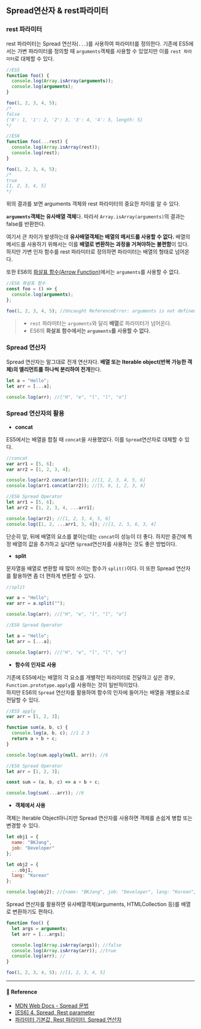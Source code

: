 ## Spread연산자 & rest파라미터

### rest 파라미터

rest 파라미터는 Spread 연산자(`...`)를 사용하여 파라미터를 정의한다.
기존에 ES5에서는 가변 파라미터를 정의할 때 `arguments`객체를 사용할 수 있었지만 이를 `rest 파라미터`로 대체할 수 있다.

```js
//ES5
function foo() {
  console.log(Array.isArray(arguments));
  console.log(arguments);
}

foo(1, 2, 3, 4, 5);
/*
false
{'0': 1, '1': 2, '2': 3, '3': 4, '4': 5, length: 5}
*/
```

```js
//ES6
function foo(...rest) {
  console.log(Array.isArray(rest));
  console.log(rest);
}

foo(1, 2, 3, 4, 5);
/*
true
[1, 2, 3, 4, 5]
*/
```

위의 결과를 보면 arguments 객체와 rest 파라미터의 중요한 차이를 알 수 있다.

**`arguments`객체는 유사배열 객체**다. 따라서 `Array.isArray(arguments)`의 결과는 false를 반환한다.

여기서 큰 차이가 발생하는데 **유사배열객체는 배열의 메서드를 사용할 수 없다.** 배열의 메서드를 사용하기 위해서는 이를 **배열로 변환하는 과정을 거쳐야하는 불편함**이 있다. <br/>
하지만 가변 인자 함수를 rest 파라미터로 정의하면 파라미터는 배열의 형태로 넘어온다.

또한 ES6의 [화살표 함수(Arrow Function)](https://bkjang.github.io/arrow_function/)에서는 `arguments`를 사용할 수 없다.

```js
//ES6 화살표 함수
const foo = () => {
  console.log(arguments);
};

foo(1, 2, 3, 4, 5); //Uncaught ReferenceError: arguments is not defined
```

> - `rest` 파라미터는 `arguments`와 달리 **배열**로 파라미터가 넘어온다.
> - ES6의 **화살표 함수에서는 `arguments`를 사용할 수 없다.**

### Spread 연산자

Spread 연산자는 말그대로 전개 연산자다. **배열 또는 Iterable object(반복 가능한 객체)의 엘리먼트를 하나씩 분리하여 전개**한다.

```js
let a = "Hello";
let arr = [...a];

console.log(arr); //["H", "e", "l", "l", "o"]
```

### Spread 연산자의 활용

- **concat**

ES5에서는 배열을 합칠 때 `concat`을 사용했었다. 이를 `Spread`연산자로 대체할 수 있다.

```js
//concat
var arr1 = [5, 6];
var arr2 = [1, 2, 3, 4];

console.log(arr2.concat(arr1)); //[1, 2, 3, 4, 5, 6]
console.log(arr1.concat(arr2)); //[5, 6, 1, 2, 3, 4]
```

```js
//ES6 Spread Operator
let arr1 = [5, 6];
let arr2 = [1, 2, 3, 4, ...arr1];

console.log(arr2); //[1, 2, 3, 4, 5, 6]
console.log([1, 2, ...arr1, 3, 4]); //[1, 2, 5, 6, 3, 4]
```

단순히 앞, 뒤에 배열의 요소를 붙이는데는 `concat`이 성능이 더 좋다. 하지만 중간에 특정 배열의 값을 추가하고 싶다면 `Spread`연산자를 사용하는 것도 좋은 방법이다.

- **split**

문자열을 배열로 변환할 때 많이 쓰이는 함수가 `split()`이다. 이 또한 Spread 연산자를 활용하면 좀 더 편하게 변환할 수 있다.

```js
//split

var a = "Hello";
var arr = a.split("");

console.log(arr); //["H", "e", "l", "l", "o"]
```

```js
//ES6 Spread Operator

let a = "Hello";
let arr = [...a];

console.log(arr); //["H", "e", "l", "l", "o"]
```

- **함수의 인자로 사용**

기존에 ES5에서는 배열의 각 요소를 개별적인 파라미터로 전달하고 싶은 경우, `Function.prototype.apply`를 사용하는 것이 일반적이었다. <br/>하지만 ES6의 `Spread` 연산자를 활용하여 함수의 인자에 들어가는 배열을 개별요소로 전달할 수 있다.

```js
//ES5 apply
var arr = [1, 2, 3];

function sum(a, b, c) {
  console.log(a, b, c); //1 2 3
  return a + b + c;
}

console.log(sum.apply(null, arr)); //6
```

```js
//ES6 Spread Operator
let arr = [1, 2, 3];

const sum = (a, b, c) => a + b + c;

console.log(sum(...arr)); //6
```

- **객체에서 사용**

객체는 Iterable Object아니지만 Spread 연산자를 사용하면 객체를 손쉽게 병합 또는 변경할 수 있다.

```js
let obj1 = {
  name: "BKJang",
  job: "Developer"
};

let obj2 = {
  ...obj1,
  lang: "Korean"
};

console.log(obj2); //{name: "BKJang", job: "Developer", lang: "Korean"}
```

Spread 연산자를 활용하면 유사배열객체(arguments, HTMLCollection 등)를 배열로 변환하기도 편하다.

```js
function foo() {
  let args = arguments;
  let arr = [...args];

  console.log(Array.isArray(args)); //false
  console.log(Array.isArray(arr)); //true
  console.log(arr); //
}

foo(1, 2, 3, 4, 5); //[1, 2, 3, 4, 5]
```

---

#### 🙏 Reference

- [MDN Web Docs - Spread 문법](https://developer.mozilla.org/ko/docs/Web/JavaScript/Reference/Operators/Spread_syntax)
- [[ES6] 4. Spread, Rest parameter
  ](https://jaeyeophan.github.io/2017/04/18/ES6-4-Spread-Rest-parameter/)
- [파라미터 기본값, Rest 파라미터, Spread 연산자](https://poiemaweb.com/es6-extended-parameter-handling)
